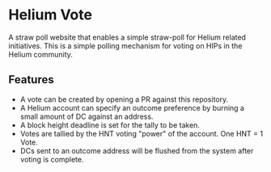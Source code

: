 # Helium Vote

A straw poll website that enables a simple straw-poll for Helium related initiatives. This is a simple polling mechanism for voting on HIPs in the Helium community.

## Features

* A vote can be created by opening a PR against this repository.
* A Helium account can specify an outcome preference by burning a small amount of DC against an address.
* A block height deadline is set for the tally to be taken.
* Votes are tallied by the HNT voting "power" of the account. One HNT = 1 Vote.
* DCs sent to an outcome address will be flushed from the system after voting is complete.
